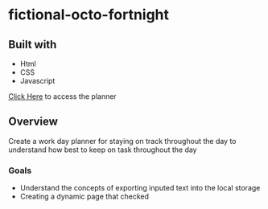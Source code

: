 # fictional-octo-fortnight
## Built with
* Html
* CSS
* Javascript

[Click Here](https://esteinmetzer.github.io/fictional-octo-fortnight/) to access the planner

## Overview
Create a work day planner for staying on track throughout the day to understand how best to keep on task throughout the day

### Goals

- Understand the concepts of exporting inputed text into the local storage
- Creating a dynamic page that checked